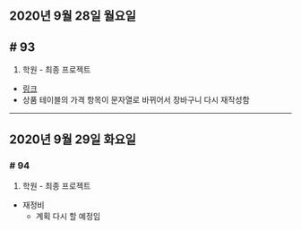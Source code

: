 ## 2020년 9월 28일 월요일
## # 93
1. 학원 - 최종 프로젝트
- [링크](https://bitbucket.org/procyon0/ex/commits/154e8a5efd2c2eb1f63fa0775d88f22cced02f8a)
- 상품 테이블의 가격 항목이 문자열로 바뀌어서 장바구니 다시 재작성함
---
## 2020년 9월 29일 화요일
### # 94
1. 학원 - 최종 프로젝트
* 재정비
  * 계획 다시 할 예정임
